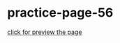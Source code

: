 # practice-page-56
[click for preview the page](https://erdogansenturk.github.io/practice-page-56/)

